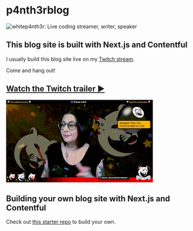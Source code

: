 # p4nth3rblog

![whitep4nth3r: Live coding streamer, writer, speaker](https://p4nth3rblog-og-image.vercel.app/whitep4nth3r:%20Live%20coding%20streamer,%20writer,%20speaker.png?theme=light&md=0fontSize=80px&images=https%3A%2F%2Fp4nth3rlabs.netlify.app%2Fassets%2Fsvgs%2Fpanthers%2Fmajick.svg)

## This blog site is built with Next.js and Contentful

I usually build this blog site live on my [Twitch stream](https://twitch.tv/whitep4nth3r).

Come and hang out!

## [Watch the Twitch trailer ▶️](https://www.twitch.tv/videos/935244244)

![A short GIF loop of a whitep4nth3r Twitch stream](twitch_chatting.gif)

## Building your own blog site with Next.js and Contentful

Check out [this starter repo](https://github.com/whitep4nth3r/nextjs-contentful-blog-starter) to build your own.
